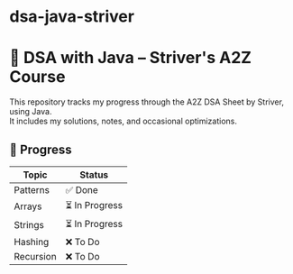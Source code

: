 # dsa-java-striver
# 📘 DSA with Java – Striver's A2Z Course

This repository tracks my progress through the A2Z DSA Sheet by Striver, using Java.  
It includes my solutions, notes, and occasional optimizations.

## 🚀 Progress

| Topic             | Status    |
|------------------|-----------|
| Patterns          | ✅ Done     |
| Arrays            | ⏳ In Progress |
| Strings           | ⏳ In Progress |
| Hashing           | ❌ To Do  |
| Recursion         | ❌ To Do  |
